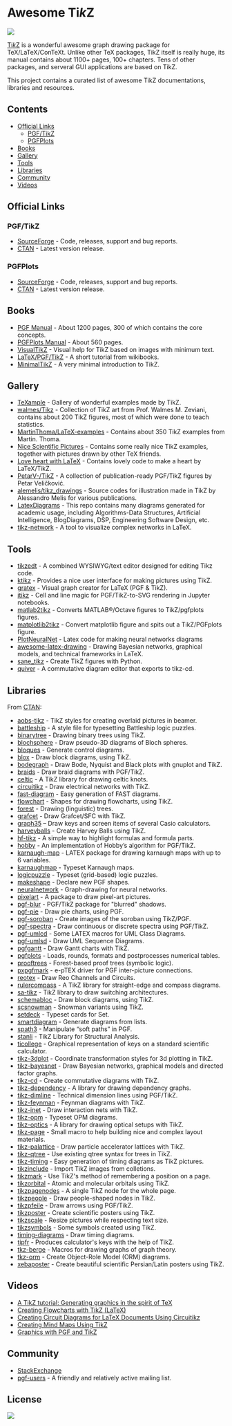 # Awesome Ti*k*Z

[![](https://cdn.rawgit.com/sindresorhus/awesome/master/media/badge.svg)](http://awesome.es)

[Ti*k*Z](https://en.m.wikipedia.org/wiki/PGF/TikZ) is a wonderful awesome graph drawing package for TeX/LaTeX/ConTeXt. Unlike other TeX packages, TikZ itself is really huge, its manual contains about 1100+ pages, 100+ chapters. Tens of other packages, and serveral GUI applications are based on TikZ.

This project contains a curated list of awesome TikZ documentations, libraries and resources.

## Contents

- [Official Links](#official-links)
  - [PGF/TikZ](#pgftikz)
  - [PGFPlots](#pgfplots)
- [Books](#books)
- [Gallery](#gallery)
- [Tools](#tools)
- [Libraries](#libraries)
- [Community](#community)
- [Videos](#videos)

## Official Links

### PGF/TikZ

- [SourceForge](https://github.com/pgf-tikz/pgf) - Code, releases, support and bug reports.
- [CTAN](https://www.ctan.org/pkg/pgf) - Latest version release.

### PGFPlots

- [SourceForge](http://pgfplots.sourceforge.net/) - Code, releases, support and bug reports.
- [CTAN](https://www.ctan.org/pkg/pgfplots) - Latest version release.

## Books

- [PGF Manual](http://mirrors.ctan.org/graphics/pgf/base/doc/pgfmanual.pdf) - About 1200 pages, 300 of which contains the core concepts.
- [PGFPlots Manual](http://mirrors.ctan.org/graphics/pgf/contrib/pgfplots/doc/pgfplots.pdf) - About 560 pages.
- [VisualTikZ](https://www.ctan.org/pkg/visualtikz) - Visual help for TikZ based on images with minimum text.
- [LaTeX/PGF/TikZ](https://en.wikibooks.org/wiki/LaTeX/PGF/TikZ) - A short tutorial from wikibooks.
- [MinimalTikZ](http://cremeronline.com/LaTeX/minimaltikz.pdf) - A very minimal introduction to TikZ.

## Gallery

- [TeXample](http://www.texample.net/tikz/) - Gallery of wonderful examples made by TikZ.
- [walmes/Tikz](https://github.com/walmes/Tikz) - Collection of TikZ art from Prof. Walmes M. Zeviani, contains about 200 TikZ figures, most of which were done to teach statistics.
- [MartinThoma/LaTeX-examples](https://github.com/MartinThoma/LaTeX-examples/tree/master/tikz) - Contains about 350 TikZ examples from Martin. Thoma.
- [Nice Scientific Pictures](https://tex.stackexchange.com/questions/158668/nice-scientific-pictures-show-off) - Contains some really nice TikZ examples, together with pictures drawn by other TeX friends.
- [Love heart with LaTeX](https://tex.stackexchange.com/questions/139733/can-we-make-a-love-heart-with-latex) - Contains lovely code to make a heart by LaTeX/TikZ.
- [PetarV-/TikZ](https://github.com/PetarV-/TikZ) - A collection of publication-ready PGF/TikZ figures by Petar Veličković.
- [alemelis/tikz_drawings](https://github.com/alemelis/tikz_drawings) - Source codes for illustration made in TikZ by Alessandro Melis for various publications.
- [LatexDiagrams](https://github.com/FriendlyUser/LatexDiagrams) - This repo contains many diagrams generated for academic usage, including Algorithms-Data Structures, Artificial Intelligence, BlogDiagrams, DSP, Engineering Software Design, etc.
- [tikz-network](https://github.com/hackl/tikz-network) - A tool to visualize complex networks in LaTeX.

## Tools

- [tikzedt](http://www.tikzedt.org/) - A combined WYSIWYG/text editor designed for editing Tikz code.
- [ktikz](https://github.com/fhackenberger/ktikz) - Provides a nice user interface for making pictures using TikZ.
- [gratex](https://sourceforge.net/projects/gratex/) - Visual graph creator for LaTeX (PGF & TikZ).
- [itikz](https://github.com/jbn/itikz) - Cell and line magic for PGF/TikZ-to-SVG rendering in Jupyter notebooks.
- [matlab2tikz](https://github.com/matlab2tikz/matlab2tikz) - Converts MATLAB®/Octave figures to TikZ/pgfplots figures.
- [matplotlib2tikz](https://github.com/nschloe/matplotlib2tikz) - Convert matplotlib figure and spits out a TikZ/PGFplots figure.
- [PlotNeuralNet](https://github.com/HarisIqbal88/PlotNeuralNet) - Latex code for making neural networks diagrams
- [awesome-latex-drawing](https://github.com/xinychen/awesome-latex-drawing) - Drawing Bayesian networks, graphical models, and technical frameworks in LaTeX.
- [sane_tikz](https://github.com/negrinho/sane_tikz) - Create TikZ figures with Python.
- [quiver](https://github.com/varkor/quiver) - A commutative diagram editor that exports to tikz-cd.

## Libraries

From [CTAN](http://www.ctan.org/tex-archive/graphics/pgf/contrib/):

- [aobs-tikz](http://www.ctan.org/tex-archive/graphics/pgf/contrib/aobs-tikz) - TikZ styles for creating overlaid pictures in beamer.
- [battleship](http://www.ctan.org/tex-archive/graphics/pgf/contrib/battleship) - A style file for typesetting Battleship logic puzzles.
- [binarytree](http://www.ctan.org/tex-archive/graphics/pgf/contrib/binarytree) - Drawing binary trees using TikZ.
- [blochsphere](http://www.ctan.org/tex-archive/graphics/pgf/contrib/blochsphere) - Draw pseudo-3D diagrams of Bloch spheres.
- [bloques](http://www.ctan.org/tex-archive/graphics/pgf/contrib/bloques) - Generate control diagrams.
- [blox](http://www.ctan.org/tex-archive/graphics/pgf/contrib/blox) - Draw block diagrams, using TikZ.
- [bodegraph](http://www.ctan.org/tex-archive/graphics/pgf/contrib/bodegraph) - Draw Bode, Nyquist and Black plots with gnuplot and TikZ.
- [braids](http://www.ctan.org/tex-archive/graphics/pgf/contrib/braids) - Draw braid diagrams with PGF/TikZ.
- [celtic](http://www.ctan.org/tex-archive/graphics/pgf/contrib/celtic) - A TikZ library for drawing celtic knots.
- [circuitikz](http://www.ctan.org/tex-archive/graphics/pgf/contrib/circuitikz) - Draw electrical networks with TikZ.
- [fast-diagram](http://www.ctan.org/tex-archive/graphics/pgf/contrib/fast-diagram) - Easy generation of FAST diagrams.
- [flowchart](http://www.ctan.org/tex-archive/graphics/pgf/contrib/flowchart) - Shapes for drawing flowcharts, using TikZ.
- [forest](http://www.ctan.org/tex-archive/graphics/pgf/contrib/forest) - Drawing (linguistic) trees.
- [grafcet](http://www.ctan.org/tex-archive/graphics/pgf/contrib/grafcet) - Draw Grafcet/SFC with TikZ.
- [graph35](https://ctan.org/tex-archive/graphics/graph35) – Draw keys and screen items of several Casio calculators.
- [harveyballs](http://www.ctan.org/tex-archive/graphics/pgf/contrib/harveyballs) - Create Harvey Balls using TikZ.
- [hf-tikz](http://www.ctan.org/tex-archive/graphics/pgf/contrib/hf-tikz) - A simple way to highlight formulas and formula parts.
- [hobby](http://www.ctan.org/tex-archive/graphics/pgf/contrib/hobby) - An implementation of Hobby’s algorithm for PGF/TikZ.
- [karnaugh-map](http://www.ctan.org/tex-archive/graphics/pgf/contrib/karnaugh-map) - LATEX package for drawing karnaugh maps with up to 6 variables.
- [karnaughmap](http://www.ctan.org/tex-archive/graphics/pgf/contrib/karnaughmap) - Typeset Karnaugh maps.
- [logicpuzzle](http://www.ctan.org/tex-archive/graphics/pgf/contrib/logicpuzzle) - Typeset (grid-based) logic puzzles.
- [makeshape](http://www.ctan.org/tex-archive/graphics/pgf/contrib/makeshape) - Declare new PGF shapes.
- [neuralnetwork](http://www.ctan.org/tex-archive/graphics/pgf/contrib/neuralnetwork) - Graph-drawing for neural networks.
- [pixelart](https://ctan.org/pkg/pixelart) - A package to draw pixel-art pictures.
- [pgf-blur](http://www.ctan.org/tex-archive/graphics/pgf/contrib/pgf-blur) - PGF/TikZ package for "blurred" shadows.
- [pgf-pie](http://www.ctan.org/tex-archive/graphics/pgf/contrib/pgf-pie) - Draw pie charts, using PGF.
- [pgf-soroban](http://www.ctan.org/tex-archive/graphics/pgf/contrib/pgf-soroban) - Create images of the soroban using TikZ/PGF.
- [pgf-spectra](http://www.ctan.org/tex-archive/graphics/pgf/contrib/pgf-spectra) - Draw continuous or discrete spectra using PGF/TikZ.
- [pgf-umlcd](http://www.ctan.org/tex-archive/graphics/pgf/contrib/pgf-umlcd) - Some LATEX macros for UML Class Diagrams.
- [pgf-umlsd](http://www.ctan.org/tex-archive/graphics/pgf/contrib/pgf-umlsd) - Draw UML Sequence Diagrams.
- [pgfgantt](http://www.ctan.org/tex-archive/graphics/pgf/contrib/pgfgantt) - Draw Gantt charts with TikZ.
- [pgfplots](http://www.ctan.org/tex-archive/graphics/pgf/contrib/pgfplots) - Loads, rounds, formats and postprocesses numerical tables.
- [prooftrees](http://www.ctan.org/tex-archive/graphics/pgf/contrib/prooftrees) - Forest-based proof trees (symbolic logic).
- [pxpgfmark](http://www.ctan.org/tex-archive/graphics/pgf/contrib/pxpgfmark) - e-pTEX driver for PGF inter-picture connections.
- [reotex](http://www.ctan.org/tex-archive/graphics/pgf/contrib/reotex) - Draw Reo Channels and Circuits.
- [rulercompass](http://www.ctan.org/tex-archive/graphics/pgf/contrib/rulercompass) - A TikZ library for straight-edge and compass diagrams.
- [sa-tikz](http://www.ctan.org/tex-archive/graphics/pgf/contrib/sa-tikz) - TikZ library to draw switching architectures.
- [schemabloc](http://www.ctan.org/tex-archive/graphics/pgf/contrib/schemabloc) - Draw block diagrams, using TikZ.
- [scsnowman](http://www.ctan.org/tex-archive/graphics/pgf/contrib/scsnowman) - Snowman variants using TikZ.
- [setdeck](http://www.ctan.org/tex-archive/graphics/pgf/contrib/setdeck) - Typeset cards for Set.
- [smartdiagram](http://www.ctan.org/tex-archive/graphics/pgf/contrib/smartdiagram) - Generate diagrams from lists.
- [spath3](http://www.ctan.org/tex-archive/graphics/pgf/contrib/spath3) - Manipulate “soft paths” in PGF.
- [stanli](http://www.ctan.org/tex-archive/graphics/pgf/contrib/stanli) - TikZ Library for Structural Analysis.
- [ticollege](http://www.ctan.org/tex-archive/graphics/pgf/contrib/ticollege) - Graphical representation of keys on a standard scientific calculator.
- [tikz-3dplot](http://www.ctan.org/tex-archive/graphics/pgf/contrib/tikz-3dplot) - Coordinate transformation styles for 3d plotting in TikZ.
- [tikz-bayesnet](http://www.ctan.org/tex-archive/graphics/pgf/contrib/tikz-bayesnet) - Draw Bayesian networks, graphical models and directed factor graphs.
- [tikz-cd](http://www.ctan.org/tex-archive/graphics/pgf/contrib/tikz-cd) - Create commutative diagrams with TikZ.
- [tikz-dependency](http://www.ctan.org/tex-archive/graphics/pgf/contrib/tikz-dependency) - A library for drawing dependency graphs.
- [tikz-dimline](http://www.ctan.org/tex-archive/graphics/pgf/contrib/tikz-dimline) - Technical dimension lines using PGF/TikZ.
- [tikz-feynman](http://www.ctan.org/tex-archive/graphics/pgf/contrib/tikz-feynman) - Feynman diagrams with TikZ.
- [tikz-inet](http://www.ctan.org/tex-archive/graphics/pgf/contrib/tikz-inet) - Draw interaction nets with TikZ.
- [tikz-opm](http://www.ctan.org/tex-archive/graphics/pgf/contrib/tikz-opm) - Typeset OPM diagrams.
- [tikz-optics](http://www.ctan.org/tex-archive/graphics/pgf/contrib/tikz-optics) - A library for drawing optical setups with TikZ.
- [tikz-page](http://www.ctan.org/tex-archive/graphics/pgf/contrib/tikz-page) - Small macro to help building nice and complex layout materials.
- [tikz-palattice](http://www.ctan.org/tex-archive/graphics/pgf/contrib/tikz-palattice) - Draw particle accelerator lattices with TikZ.
- [tikz-qtree](http://www.ctan.org/tex-archive/graphics/pgf/contrib/tikz-qtree) - Use existing qtree syntax for trees in TikZ.
- [tikz-timing](http://www.ctan.org/tex-archive/graphics/pgf/contrib/tikz-timing) - Easy generation of timing diagrams as TikZ pictures.
- [tikzinclude](http://www.ctan.org/tex-archive/graphics/pgf/contrib/tikzinclude) - Import TikZ images from colletions.
- [tikzmark](http://www.ctan.org/tex-archive/graphics/pgf/contrib/tikzmark) - Use TikZ's method of remembering a position on a page.
- [tikzorbital](http://www.ctan.org/tex-archive/graphics/pgf/contrib/tikzorbital) - Atomic and molecular orbitals using TikZ.
- [tikzpagenodes](http://www.ctan.org/tex-archive/graphics/pgf/contrib/tikzpagenodes) - A single TikZ node for the whole page.
- [tikzpeople](http://www.ctan.org/tex-archive/graphics/pgf/contrib/tikzpeople) - Draw people-shaped nodes in TikZ.
- [tikzpfeile](http://www.ctan.org/tex-archive/graphics/pgf/contrib/tikzpfeile) - Draw arrows using PGF/TikZ.
- [tikzposter](http://www.ctan.org/tex-archive/graphics/pgf/contrib/tikzposter) - Create scientific posters using TikZ.
- [tikzscale](http://www.ctan.org/tex-archive/graphics/pgf/contrib/tikzscale) - Resize pictures while respecting text size.
- [tikzsymbols](http://www.ctan.org/tex-archive/graphics/pgf/contrib/tikzsymbols) - Some symbols created using TikZ.
- [timing-diagrams](http://www.ctan.org/tex-archive/graphics/pgf/contrib/timing-diagrams) - Draw timing diagrams.
- [tipfr](http://www.ctan.org/tex-archive/graphics/pgf/contrib/tipfr) - Produces calculator's keys with the help of TikZ.
- [tkz-berge](https://www.ctan.org/pkg/tkz-berge) - Macros for drawing graphs of graph theory.
- [tkz-orm](http://www.ctan.org/tex-archive/graphics/pgf/contrib/tkz-orm) - Create Object-Role Model (ORM) diagrams.
- [xebaposter](http://www.ctan.org/tex-archive/graphics/pgf/contrib/xebaposter) - Create beautiful scientific Persian/Latin posters using TikZ.

## Videos

- [A TikZ tutorial: Generating graphics in the spirit of TeX](https://www.youtube.com/watch?v=hYjsJVXBlvM)
- [Creating Flowcharts with TikZ (LaTeX)](https://www.youtube.com/watch?v=LoBC8zIB-3k)
- [Creating Circuit Diagrams for LaTeX Documents Using Circuitikz](https://www.youtube.com/watch?v=WRTELZP1l0Y)
- [Creating Mind Maps Using TikZ](https://www.youtube.com/watch?v=V9vQ118o2kk)
- [Graphics with PGF and TikZ](https://www.youtube.com/watch?v=BaHuvXmTPwE&t=1268s)

## Community

- [StackExchange](https://tex.stackexchange.com/questions/tagged/tikz-pgf)
- [pgf-users](https://sourceforge.net/p/pgf/mailman/pgf-users/) - A friendly and relatively active mailing list.

## License

[![](http://opentf.github.io/GuokrBadge/cc/gs/cc_by.flat.guokr.32.svg)](https://creativecommons.org/licenses/by/4.0/)
